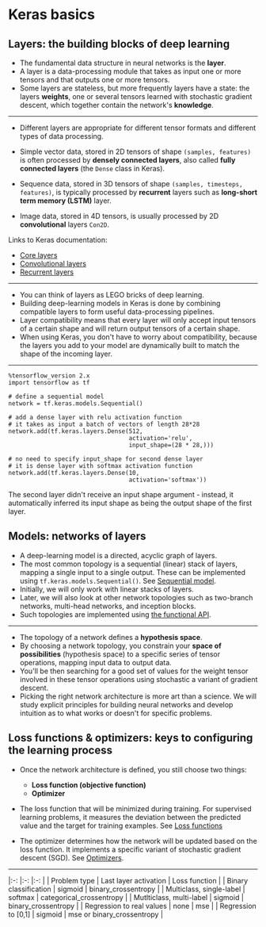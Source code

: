 
# Keras basics

## Layers: the building blocks of deep learning

- The fundamental data structure in neural networks is the **layer**.
- A layer is a data-processing module that takes as input one or more tensors and that outputs one or more tensors.
- Some layers are stateless, but more frequently layers have a state: the layers **weights**, one or several tensors learned with stochastic gradient descent, which together contain the network's **knowledge**.

---

- Different layers are appropriate for different tensor formats and different types of data processing.

- Simple vector data, stored in 2D tensors of shape ```(samples, features)``` is often processed by **densely connected layers**, 
also called **fully connected layers** (the ```Dense``` class in Keras).

- Sequence data, stored in 3D tensors of shape ```(samples, timesteps, features)```, is typically processed by **recurrent** layers 
such as **long-short term memory (LSTM)** layer.

- Image data, stored in 4D tensors, is usually processed by 2D **convolutional** layers ```Con2D```. 

Links to Keras documentation:

- [Core layers](https://keras.io/layers/core/)
- [Convolutional layers](https://keras.io/layers/convolutional/)
- [Recurrent layers](https://keras.io/layers/recurrent/)

---

- You can think of layers as LEGO bricks of deep learning.
- Building deep-learning models in Keras is done by combining compatible layers to form useful data-processing pipelines.
- Layer compatibility means that every layer will only accept input tensors of a certain shape and will return output tensors of a certain shape.
- When using Keras, you don't have to worry about compatibility, because the layers you add to your model are dynamically built to match the shape of the incoming layer.

---

```
%tensorflow_version 2.x
import tensorflow as tf

# define a sequential model
network = tf.keras.models.Sequential()

# add a dense layer with relu activation function
# it takes as input a batch of vectors of length 28*28 
network.add(tf.keras.layers.Dense(512,
                                  activation='relu',
                                  input_shape=(28 * 28,)))

# no need to specify input_shape for second dense layer 
# it is dense layer with softmax activation function
network.add(tf.keras.layers.Dense(10,
                                  activation='softmax')) 
```

The second layer didn't receive an input shape argument - instead, it automatically inferred its input shape as being the output shape of the first layer.

## Models: networks of layers

- A deep-learning model is a directed, acyclic graph of layers. 
- The most common topology is a sequential (linear) stack of layers, mapping a single input to a single output. These can be implemented using ```tf.keras.models.Sequential()```.  See [Sequential model](https://keras.io/getting-started/sequential-model-guide/).
- Initially, we will only work with linear stacks of layers. 
- Later, we will also look at other network topologies such as two-branch networks, multi-head networks, and inception blocks.
- Such topologies are implemented using [the functional API](https://keras.io/getting-started/functional-api-guide/).

---

- The topology of a network defines a **hypothesis space**. 
- By choosing a network topology, you constrain your **space of possibilities** (hypothesis space) to a specific series of tensor operations, mapping input data to output data.
- You'll be then searching for a good set of values for the weight tensor involved in these tensor operations using stochastic a variant of gradient descent.
- Picking the right network architecture is more art than a science. We will study explicit principles for building neural networks and develop intuition as to what works or doesn't for specific problems.

## Loss functions & optimizers: keys to configuring the learning process

- Once the network architecture is defined, you still choose two things:

  - **Loss function (objective function)** 
  - **Optimizer**

- The loss function that will be minimized during training. For supervised learning problems, it measures the deviation between the predicted value and the target for training examples. See [Loss functions](https://keras.io/losses/)

- The optimizer determines how the network will be updated based on the loss function. It implements a specific variant of stochastic gradient descent (SGD). See [Optimizers](https://keras.io/optimizers/).

---

|:-:                        |:-:                     |:-:                         |
| Problem type              | Last layer activation  | Loss function              | 
| Binary classification     | sigmoid                | binary_crossentropy        |
| Multiclass, single-label  | softmax                | categorical_crossentropy   |
| Mutlticlass, multi-label  | sigmoid                | binary_crossentropy        |
| Regression to real values | none                   | mse                        |
| Regression to \[0,1\]     | sigmoid                | mse or binary_crossentropy |
